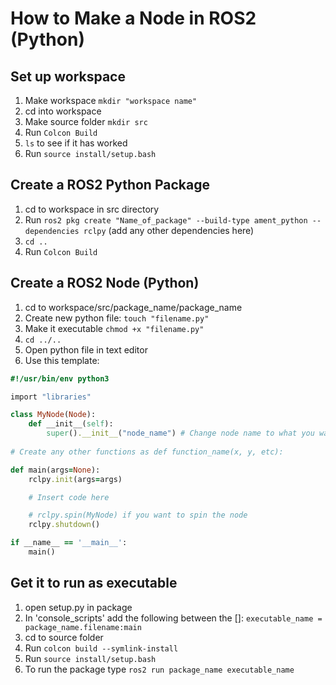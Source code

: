 # How to Make a Node in ROS2 (Python)

## Set up workspace
1) Make workspace `mkdir "workspace name"`
2) cd into workspace
3) Make source folder `mkdir src`
4) Run `Colcon Build`
5) `ls` to see if it has worked
6) Run `source install/setup.bash` 


## Create a ROS2 Python Package
1) cd to workspace in src directory
2) Run `ros2 pkg create "Name_of_package" --build-type ament_python --dependencies rclpy` (add any other dependencies here)
3) `cd ..`
4) Run `Colcon Build`

## Create a ROS2 Node (Python)
1) cd to workspace/src/package_name/package_name
2) Create new python file:  `touch "filename.py"`
3) Make it executable  `chmod +x "filename.py"`
4) `cd ../..`
5) Open python file in text editor
6) Use this template:

```ruby
#!/usr/bin/env python3

import "libraries"

class MyNode(Node):
    def __init__(self):
        super().__init__("node_name") # Change node name to what you want
        
# Create any other functions as def function_name(x, y, etc):

def main(args=None):
    rclpy.init(args=args)

    # Insert code here

    # rclpy.spin(MyNode) if you want to spin the node
    rclpy.shutdown()

if __name__ == '__main__':
    main()

```

## Get it to run as executable
1) open setup.py in package
2) In 'console_scripts' add the following between the []: `executable_name = package_name.filename:main`
3) cd to source folder
4) Run `colcon build --symlink-install`
5) Run `source install/setup.bash`
6) To run the package type `ros2 run package_name executable_name`



